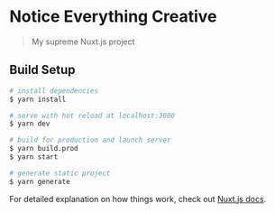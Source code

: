 # Notice Everything Creative

> My supreme Nuxt.js project

## Build Setup

``` bash
# install dependencies
$ yarn install

# serve with hot reload at localhost:3000
$ yarn dev

# build for production and launch server
$ yarn build.prod
$ yarn start

# generate static project
$ yarn generate
```

For detailed explanation on how things work, check out [Nuxt.js docs](https://nuxtjs.org).
